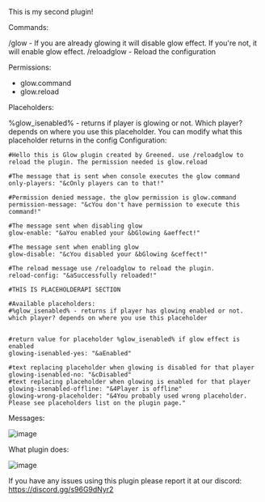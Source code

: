 This is my second plugin!

Commands:

/glow - If you are already glowing it will disable glow effect. If you're not, it will enable glow effect.
/reloadglow - Reload the configuration

Permissions:

- glow.command
- glow.reload

Placeholders:

%glow_isenabled% - returns if player is glowing or not. Which player? depends on where you use this placeholder. You can modify what this placeholder returns in the config
Configuration:
```
#Hello this is Glow plugin created by Greened. use /reloadglow to reload the plugin. The permission needed is glow.reload

#The message that is sent when console executes the glow command
only-players: "&cOnly players can to that!"

#Permission denied message. the glow permission is glow.command
permission-message: "&cYou don't have permission to execute this command!"

#The message sent when disabling glow
glow-enable: "&aYou enabled your &bGlowing &aeffect!"

#The message sent when enabling glow
glow-disable: "&cYou disabled your &bGlowing &ceffect!"

#The reload message use /reloadglow to reload the plugin.
reload-config: "&aSuccessfully reloaded!"

#THIS IS PLACEHOLDERAPI SECTION

#Available placeholders:
#%glow_isenabled% - returns if player has glowing enabled or not. which player? depends on where you use this placeholder


#return value for placeholder %glow_isenabled% if glow effect is enabled
glowing-isenabled-yes: "&aEnabled"

#text replacing placeholder when glowing is disabled for that player
glowing-isenabled-no: "&cDisabled"
#text replacing placeholder when glowing is enabled for that player
glowing-isenabled-offline: "&4Player is offline"
glowing-wrong-placeholder: "&4You probably used wrong placeholder. Please see placeholders list on the plugin page."
 ```
Messages:

![image](https://github.com/GreenedDev/Glow/assets/108997309/308cc998-5c66-4a0a-8df8-659a880b4b3d)

What plugin does:

![image](https://github.com/GreenedDev/Glow/assets/108997309/0c7b58f9-2cd1-484d-b72a-3730b62639f7)


If you have any issues using this plugin please report it at our discord: https://discord.gg/s96G9dNyr2
